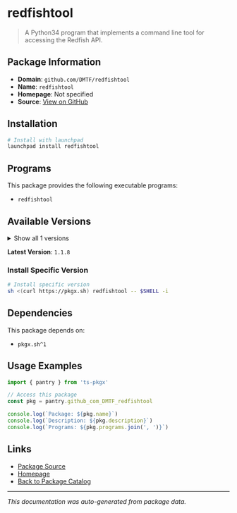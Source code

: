 # redfishtool

> A Python34 program that implements a command line tool for accessing the Redfish API.

## Package Information

- **Domain**: `github.com/DMTF/redfishtool`
- **Name**: `redfishtool`
- **Homepage**: Not specified
- **Source**: [View on GitHub](https://github.com/pkgxdev/pantry/tree/main/projects/github.com/DMTF/redfishtool/package.yml)

## Installation

```bash
# Install with launchpad
launchpad install redfishtool
```

## Programs

This package provides the following executable programs:

- `redfishtool`

## Available Versions

<details>
<summary>Show all 1 versions</summary>

- `1.1.8`

</details>

**Latest Version**: `1.1.8`

### Install Specific Version

```bash
# Install specific version
sh <(curl https://pkgx.sh) redfishtool -- $SHELL -i
```

## Dependencies

This package depends on:

- `pkgx.sh^1`

## Usage Examples

```typescript
import { pantry } from 'ts-pkgx'

// Access this package
const pkg = pantry.github_com_DMTF_redfishtool

console.log(`Package: ${pkg.name}`)
console.log(`Description: ${pkg.description}`)
console.log(`Programs: ${pkg.programs.join(', ')}`)
```

## Links

- [Package Source](https://github.com/pkgxdev/pantry/tree/main/projects/github.com/DMTF/redfishtool/package.yml)
- [Homepage](#)
- [Back to Package Catalog](../package-catalog.md)

---

*This documentation was auto-generated from package data.*
